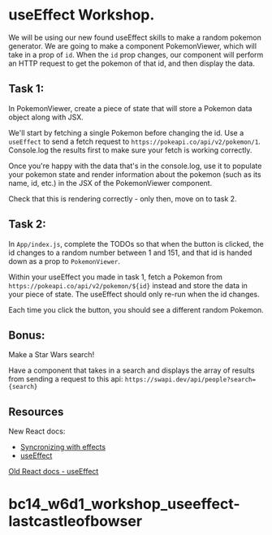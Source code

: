 # useEffect Workshop.

We will be using our new found useEffect skills to make a random pokemon generator. We are going to make a component PokemonViewer, which will take in a prop of `id`. When the `id` prop changes, our component will perform an HTTP request to get the pokemon of that id, and then display the data.

## Task 1:

In PokemonViewer, create a piece of state that will store a Pokemon data object along with JSX.

We'll start by fetching a single Pokemon before changing the id. Use a `useEffect` to send a fetch request to `https://pokeapi.co/api/v2/pokemon/1`. Console.log the results first to make sure your fetch is working correctly.

Once you're happy with the data that's in the console.log, use it to populate your pokemon state and render information about the pokemon (such as its name, id, etc.) in the JSX of the PokemonViewer component.

Check that this is rendering correctly - only then, move on to task 2.

## Task 2:

In `App/index.js`, complete the TODOs so that when the button is clicked, the id changes to a random number between 1 and 151, and that id is handed down as a prop to `PokemonViewer`.

Within your useEffect you made in task 1, fetch a Pokemon from `https://pokeapi.co/api/v2/pokemon/${id}` instead and store the data in your piece of state. The useEffect should only re-run when the id changes.

Each time you click the button, you should see a different random Pokemon.

## Bonus:

Make a Star Wars search!

Have a component that takes in a search and displays the array of results from sending a request to this api:
`https://swapi.dev/api/people?search={search}`

## Resources

New React docs:

- [Syncronizing with effects](https://beta.reactjs.org/learn/synchronizing-with-effects)
- [useEffect](https://beta.reactjs.org/apis/react/useEffect)

[Old React docs - useEffect](https://reactjs.org/docs/hooks-effect.html)
# bc14_w6d1_workshop_useeffect-lastcastleofbowser
